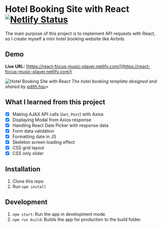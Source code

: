 # Hotel Booking Site with React [![Netlify Status](https://api.netlify.com/api/v1/badges/eacc361d-cbdb-44ca-96ce-3b37ddbd2159/deploy-status)](https://app.netlify.com/sites/react-hotel-booking/deploys)

The main purpose of this project is to implement API requests with React, so I create myself a mini hotel booking website like Airbnb.

## Demo

**Live URL:** [https://react-focus-music-player.netlify.com/](https://react-focus-music-player.netlify.com/)

![Hotel Booking Site with React](https://res.cloudinary.com/pamcy/image/upload/v1570259941/coding/react-hotel-booking.png)
_The hotel booking template designed and shared by [edith.hsu](https://z7x2c0v0b8.github.io/the_f2e_2nd/hotel_reservation.html)_<

## What I learned from this project

- [x] Making AJAX API calls (`Get`, `Post`) with Axios
- [x] Displaying Modal from Axios response
- [x] Handling React Date Picker with response data
- [x] Form data validation
- [x] Formatting date in JS
- [x] Skeleton screen loading effect
- [x] CSS grid layout
- [x] CSS only slider

## Installation

1. Clone this repo
2. Run `npm install`

## Development

1. `npm start`: Run the app in development mode.
2. `npm run build`: Builds the app for production to the build folder.
